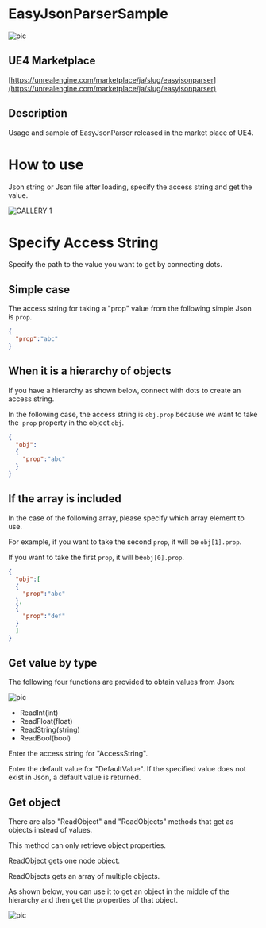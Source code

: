 # EasyJsonParserSample
![pic](https://user-images.githubusercontent.com/8191970/59552718-7bcef200-8fc5-11e9-8873-a4aa3fef3a82.png)

## UE4 Marketplace
[https://unrealengine.com/marketplace/ja/slug/easyjsonparser](https://unrealengine.com/marketplace/ja/slug/easyjsonparser)

## Description
Usage and sample of EasyJsonParser released in the market place of UE4.



# How to use
Json string or Json file after loading, specify the access string and get the value.

![GALLERY 1](https://user-images.githubusercontent.com/8191970/59552751-a15bfb80-8fc5-11e9-8da8-767b2734a4dd.png)


# Specify Access String
Specify the path to the value you want to get by connecting dots.

## Simple case
The access string for taking a "prop" value from the following simple Json is `prop`.

```json
{
  "prop":"abc"
}
```


## When it is a hierarchy of objects
If you have a hierarchy as shown below, connect with dots to create an access string.

In the following case, the access string is `obj.prop` because we want to take the` prop` property in the object `obj`.

```json
{
  "obj":
  {
    "prop":"abc"
  }
}
```

## If the array is included
In the case of the following array, please specify which array element to use.

For example, if you want to take the second `prop`, it will be `obj[1].prop`.

If you want to take the first `prop`, it will be`obj[0].prop`.

```json
{
  "obj":[
  {
    "prop":"abc"
  },
  {
    "prop":"def"
  }
  ]
}
```

## Get value by type

The following four functions are provided to obtain values ​​from Json:

![pic](https://user-images.githubusercontent.com/8191970/59552810-758d4580-8fc6-11e9-8a5f-09527883e26c.png)

+ ReadInt(int)
+ ReadFloat(float)
+ ReadString(string)
+ ReadBool(bool)


Enter the access string for "AccessString".

Enter the default value for "DefaultValue". If the specified value does not exist in Json, a default value is returned.

## Get object

There are also "ReadObject" and "ReadObjects" methods that get as objects instead of values.

This method can only retrieve object properties.

ReadObject gets one node object.

ReadObjects gets an array of multiple objects.

As shown below, you can use it to get an object in the middle of the hierarchy and then get the properties of that object.

![pic](https://user-images.githubusercontent.com/8191970/59552834-bb4a0e00-8fc6-11e9-8f0a-58b0ccd421d6.png)


